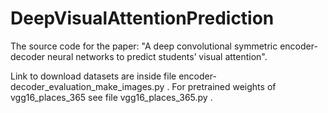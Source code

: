 # DeepVisualAttentionPrediction
The source code for the paper: "A deep convolutional symmetric encoder-decoder neural networks to predict students’ visual attention".

Link to download datasets are inside file encoder-decoder_evaluation_make_images.py . For pretrained weights of 
vgg16_places_365 see file vgg16_places_365.py .
